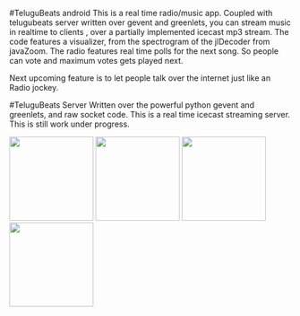 #TeluguBeats android
This is a real time radio/music app. Coupled with telugubeats server written over gevent and greenlets, you can stream music in realtime to clients ,
over a partially implemented icecast mp3 stream. The code features a visualizer, from the spectrogram of the jlDecoder from javaZoom.
The radio features real time  polls for the next song. So people can vote and maximum votes gets played next.

Next upcoming feature is to let people talk over the internet just like an Radio jockey.




#TeluguBeats Server
Written over the powerful python gevent and greenlets, and raw socket code. This is a real time icecast streaming server.
This is still work under progress.



<img src="https://storage.googleapis.com/telugubeats_files/screenshots/S51015-131518.jpg" width="150px" />
<img src="https://storage.googleapis.com/telugubeats_files/screenshots/S51015-131521.jpg" width="150px" />
<img src="https://storage.googleapis.com/telugubeats_files/screenshots/S51015-131507.jpg" width="150px" />
<img src="https://storage.googleapis.com/telugubeats_files/screenshots/S51015-131541.jpg" width="150px" />
